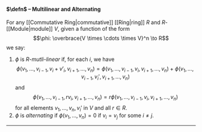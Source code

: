 #### $\defn$ – Multilinear and Alternating
For any [[Commutative Ring|commutative]] [[Ring|ring]] $R$ and $R$-[[Module|module]] $V$, given a function of the form $$\phi: \overbrace{V \times \cdots \times V}^n \to R$$ we say:
1. $\phi$ is $R$-*mutli-linear* if, for each $i$, we have $$\phi(v_1, \dots, v_{i-1}, v_i + v'_i, v_{i+1}, \dots, v_n) = \phi(v_1, \dots, v_{i-1}, v_i , v_{i+1}, \dots, v_n) +\phi(v_1, \dots, v_{i-1},  v_i', v_{i+1}, \dots, v_n)$$and $$\phi(v_1, \dots, v_{i-1}, r v_i, v_{i+1}, \dots, v_n) = r \phi(v_1, \dots, v_{i-1},  v_i, v_{i+1}, \dots, v_n) $$for all elements $v_1, \dots, v_n, v_i'$ in $V$ and all $r \in R$.
2. $\phi$ is *alternating* if $\phi(v_1, \dots, v_n) = 0$ if $v_i = v_j$ for some $i \ne j$. 
***